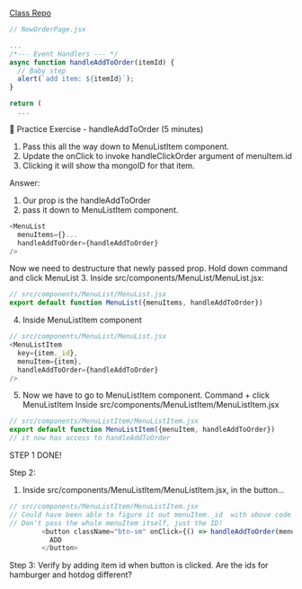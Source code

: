 [Class Repo](https://git.generalassemb.ly/SEIR-7-25/class-work/tree/master/work/w11/d4/02-mern-shopping-cart-part-2)

```js
// NewOrderPage.jsx

...
/*--- Event Handlers --- */
async function handleAddToOrder(itemId) {
  // Baby step
  alert(`add item: ${itemId}`);
}

return (
  ...

```


💪 Practice Exercise - handleAddToOrder (5 minutes)

1. Pass this all the way down to MenuListItem component. 
2. Update the onClick to invoke handleClickOrder argument of menuItem.id
3. Clicking it will show tha mongoID for that item. 

<!-- Inside NewOrderPage.jsx -->
Answer: 
1. Our prop is the handleAddToOrder
2. pass it down to MenuListItem component.
```js
<MenuList 
  menuItems={}...
  handleAddToOrder={handleAddToOrder}
/>
```
Now we need to destructure that newly passed prop.
Hold down command and click MenuList
3. Inside src/components/MenuList/MenuList.jsx:
```js
// src/components/MenuList/MenuList.jsx
export default function MenuList({menuItems, handleAddToOrder})
```

4. Inside MenuListItem component
```js
// src/components/MenuList/MenuList.jsx
<MenuListItem
  key={item._id},
  menuItem={item},
  handleAddToOrder={handleAddToOrder}
/>
```

5. Now we have to go to MenuListItem component. Command + click MenuListItem
Inside src/components/MenuListItem/MenuListItem.jsx
```js
// src/components/MenuListItem/MenuListItem.jsx
export default function MenuListItem({menuItem, handleAddToOrder})
// it now has access to handleAddToOrder
```

STEP 1 DONE!

Step 2: 

1. Inside src/components/MenuListItem/MenuListItem.jsx, in the button...
```js
// src/components/MenuListItem/MenuListItem.jsx
// Could have been able to figure it out menuItem._id  with above code
// Don't pass the whole menuItem itself, just the ID!
        <button className="btn-sm" onClick={() => handleAddToOrder(menuItem._id)}>
          ADD
        </button>
```

Step 3: Verify by adding item id when button is clicked.
Are the ids for hamburger and hotdog different? 